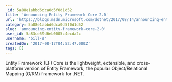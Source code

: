 ```yaml
---
_id: 5a88e1abbd6dca0d5f0d1d52
title: 'Announcing Entity Framework Core 2.0'
url: 'https://blogs.msdn.microsoft.com/dotnet/2017/08/14/announcing-entity-framework-core-2-0/'
category: 5a88e1abbd6dca0d5f0d1d52
slug: 'announcing-entity-framework-core-2-0'
user_id: 5a83ce59d6eb0005c4ecda2c
username: 'bill-s'
createdOn: '2017-08-17T04:52:47.000Z'
tags: []
---
```


Entity Framework (EF) Core is the lightweight, extensible, and cross-platform version of Entity Framework, the popular Object/Relational Mapping (O/RM) framework for .NET.


